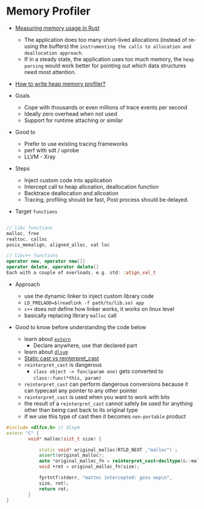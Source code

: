 # Memory Profiler

- [Measuring memory usage in Rust](https://rust-analyzer.github.io/blog/2020/12/04/measuring-memory-usage-in-rust.html)
    - The application does too many short-lived allocations (instead of re-using the buffers) the `instrumenting the calls to allocation and deallocation approach`.
    - If in a steady state, the application uses too much memory, the `heap parsing` would work better for pointing out which data structures need most attention.

- [How to write heap memory profiler?](https://youtu.be/YB0QoWI-g8E)
- Goals
    - Cope with thousands or even millions of trace events per second
    - Ideally zero overhead when not used
    - Support for runtime attaching or similar

- Good to
    - Prefer to use existing tracing frameworks
    - perf with sdt / uprobe
    - LLVM - Xray

- Steps
    - Inject custom code into application
    - Intercept call to heap allcoation, deallocation function
    - Backtrace deallocation and allcoation 
    - Tracing, profiling should be fast, Post process should be delayed.

- Target `functions`

```c++

// libc functions
malloc, free
realtoc, calloc
posix_memalign, aligned_alloc, vat loc

// libc++ functions
operator new, operator new[]]
operator delete, operator delete[]
Each with a couple of overloads, e.g. std: :atign_val_t

```

- Approach
    - use the dynamic linker to inject custom library code
    - `LD_PRELAOD=$(readlink -f path/to/lib.so) app`
    - `c++` does not define how linker works, it works on linux level
    - basically replacing library `malloc` call

- Good to know before understanding the code below    
    - learn about [`extern`](https://stackoverflow.com/questions/10422034/when-to-use-extern-in-c)
        - Declare anywhere, use that declared part
    - learn about [`dlsym`](https://pubs.opengroup.org/onlinepubs/7908799/xsh/dlsym.html#:~:text=DESCRIPTION,name%20as%20a%20character%20string.)
    - [Static cast vs reinterpret_cast](https://stackoverflow.com/questions/573294/when-to-use-reinterpret-cast)
    - `reinterpret_cast` is dangerous
        - `class object -> func(param one)` gets converted to `class::func(*this, param)`
    - `reinterpret_cast` can perform dangerous conversions because it can typecast any pointer to any other pointer
    - `reinterpret_cast` is used when you want to work with bits
    - the result of a `reinterpret_cast` cannot safely be used for anything other than being cast back to its original type
    - if we use this type of cast then it becomes `non-portable` product

```c++
#include <dlfcn.h> // dlsym
extern "C" {
        void* malloc(sizt_t size) {

            static void* original_malloc(RTLD_NEXT ,"malloc") ;
            assert(original_malloc);
            auto *original_malloc_fn = reinterpret_cast<decltype(&::malloc)> (original_malloc);
            void •ret = original_malloc_fn(size);

            fprtntf(stderr, "mattoc intercepted: gozu oop\n",
            size, ret);
            return ret;
        }
}
```
